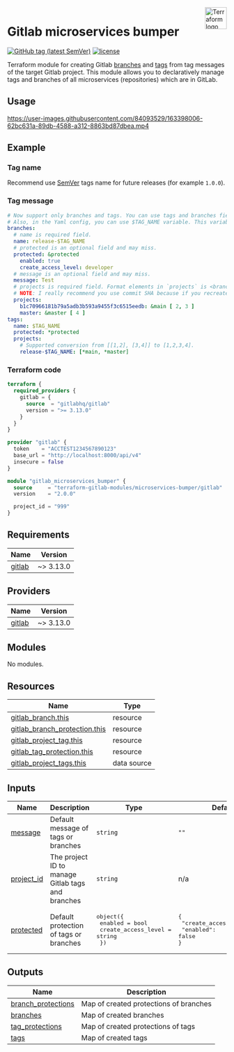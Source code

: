 <a href="https://terraform.io">
    <img src="https://github.com/gitlabhq/terraform-provider-gitlab/blob/main/.github/terraform_logo.svg" alt="Terraform logo" title="Terraform" align="right" height="50" />
</a>

# Gitlab microservices bumper

[![GitHub tag (latest SemVer)](https://img.shields.io/github/v/tag/terraform-gitlab-modules/terraform-gitlab-microservices-bumper?label=release)](https://github.com/terraform-gitlab-modules/terraform-gitlab-microservices-bumper/releases) [![license](https://img.shields.io/github/license/terraform-gitlab-modules/terraform-gitlab-microservices-bumper.svg)]()


Terraform module for creating Gitlab [branches](https://docs.gitlab.com/ee/api/branches.html) and [tags](https://docs.gitlab.com/ee/api/tags.html) from tag messages of the target Gitlab project. This module allows you to declaratively manage tags and branches of all microservices (repositories) which are in GitLab.


## Usage
https://user-images.githubusercontent.com/84093529/163398006-62bc631a-89db-4588-a312-8863bd87dbea.mp4

## Example

### Tag name

Recommend use [SemVer](https://semver.org/) tags name for future releases (for example `1.0.0`).

### Tag message
```yaml
# Now support only branches and tags. You can use tags and branches field separately from each other.
# Also, in the Yaml config, you can use $TAG_NAME variable. This variable equal tag name.
branches:
  # name is required field.
  name: release-$TAG_NAME
  # protected is an optional field and may miss.
  protected: &protected
    enabled: true
    create_access_level: developer
  # message is an optional field and may miss.
  message: Test
  # projects is required field. Format elements in `projects` is <branch name (ref) or commit SHA>: [<list of projects>].
  # NOTE: I really recommend you use commit SHA because if you recreate tag with this message all objects will be created from last commit of target branch.
  projects:
    b1c70966181b79a5adb3b593a9455f3c6515eedb: &main [ 2, 3 ]
    master: &master [ 4 ]
tags:
  name: $TAG_NAME
  protected: *protected
  projects:
    # Supported conversion from [[1,2], [3,4]] to [1,2,3,4].
    release-$TAG_NAME: [*main, *master]
```

### Terraform code

```terraform
terraform {
  required_providers {
    gitlab = {
      source  = "gitlabhq/gitlab"
      version = ">= 3.13.0"
    }
  }
}

provider "gitlab" {
  token    = "ACCTEST1234567890123"
  base_url = "http://localhost:8000/api/v4"
  insecure = false
}

module "gitlab_microservices_bumper" {
  source     = "terraform-gitlab-modules/microservices-bumper/gitlab"
  version    = "2.0.0"

  project_id = "999"
}
```


<!-- BEGIN_TF_DOCS -->
## Requirements

| Name | Version |
|------|---------|
| <a name="requirement_gitlab"></a> [gitlab](#requirement\_gitlab) | ~> 3.13.0 |

## Providers

| Name | Version |
|------|---------|
| <a name="provider_gitlab"></a> [gitlab](#provider\_gitlab) | ~> 3.13.0 |

## Modules

No modules.

## Resources

| Name | Type |
|------|------|
| [gitlab_branch.this](https://registry.terraform.io/providers/gitlabhq/gitlab/latest/docs/resources/branch) | resource |
| [gitlab_branch_protection.this](https://registry.terraform.io/providers/gitlabhq/gitlab/latest/docs/resources/branch_protection) | resource |
| [gitlab_project_tag.this](https://registry.terraform.io/providers/gitlabhq/gitlab/latest/docs/resources/project_tag) | resource |
| [gitlab_tag_protection.this](https://registry.terraform.io/providers/gitlabhq/gitlab/latest/docs/resources/tag_protection) | resource |
| [gitlab_project_tags.this](https://registry.terraform.io/providers/gitlabhq/gitlab/latest/docs/data-sources/project_tags) | data source |

## Inputs

| Name | Description | Type | Default | Required |
|------|-------------|------|---------|:--------:|
| <a name="input_message"></a> [message](#input\_message) | Default message of tags or branches | `string` | `""` | no |
| <a name="input_project_id"></a> [project\_id](#input\_project\_id) | The project ID to manage Gitlab tags and branches | `string` | n/a | yes |
| <a name="input_protected"></a> [protected](#input\_protected) | Default protection of tags or branches | <pre>object({<br>    enabled             = bool<br>    create_access_level = string<br>  })</pre> | <pre>{<br>  "create_access_level": "",<br>  "enabled": false<br>}</pre> | no |

## Outputs

| Name | Description |
|------|-------------|
| <a name="output_branch_protections"></a> [branch\_protections](#output\_branch\_protections) | Map of created protections of branches |
| <a name="output_branches"></a> [branches](#output\_branches) | Map of created branches |
| <a name="output_tag_protections"></a> [tag\_protections](#output\_tag\_protections) | Map of created protections of tags |
| <a name="output_tags"></a> [tags](#output\_tags) | Map of created tags |
<!-- END_TF_DOCS -->
